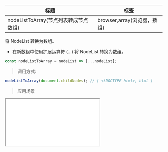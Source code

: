 |  标题   | 标签  |
|  ----  | ----  |
| nodeListToArray(节点列表转成节点数组) | browser,array(浏览器，数组) |

将 NodeList 转换为数组。

* 在新数组中使用扩展运算符 (...) 将 NodeList 转换为数组。

```js
const nodeListToArray = nodeList => [...nodeList];
```

> 调用方式:

```js
nodeListToArray(document.childNodes); // [ <!DOCTYPE html>, html ]
```

> 应用场景

<iframe src="codes/javascript/html/nodeListToArray.html"></iframe>

